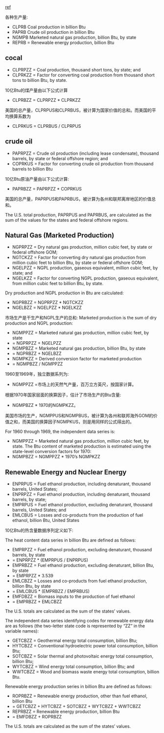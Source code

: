 

[ref](https://www.eia.gov/state/seds/sep_prod/Prod_technotes.pdf)

各种生产量:
- CLPRB Coal production in billion Btu
- PAPRB Crude oil production in billion Btu
- NGMPB  Marketed natural gas production, billion Btu, by state
- REPRB = Renewable energy production, billion Btu

## cocal

- CLPRPZZ = Coal production, thousand short tons, by state; and
- CLPRKZZ = Factor for converting coal production from thousand short tons to billion Btu, by state.

10亿Btu的煤产量由以下公式计算
- CLPRBZZ = CLPRPZZ * CLPRKZZ

美国的总产量，CLPRPUS和CLPRBUS，被计算为国家价值的总和。而美国的平均换算系数为
- CLPRKUS = CLPRBUS / CLPRPUS

## crude oil

- PAPRPZZ = Crude oil production (including lease condensate), thousand barrels, by state or federal offshore region; and
- COPRKUS = Factor for converting crude oil production from thousand barrels to billion Btu

10亿Btu原油产量由以下公式计算:
- PAPRBZZ = PAPRPZZ * COPRKUS

美国的总产量，PAPRPUS和PAPRBUS，被计算为各州和联邦离岸地区的价值总和。

The U.S. total production, PAPRPUS and PAPRBUS, are calculated as the sum of the values for the states and federal offshore regions.

##  Natural Gas (Marketed Production)

- NGPRPZZ = Dry natural gas production, million cubic feet, by state or federal offshore GOM;
- NGTCKZZ = Factor for converting dry natural gas production from million cubic feet to billion Btu, by state or federal offshore GOM;
- NGELPZZ = NGPL production, gaseous equivalent, million cubic feet, by state; and
- NGELKZZ = Factor for converting NGPL production, gaseous equivalent, from million cubic feet to billion Btu, by state.

Dry production and NGPL production in Btu are calculated:

- NGPRBZZ = NGPRPZZ * NGTCKZZ
- NGELBZZ = NGELPZZ * NGELKZZ

市场生产是干生产和NGPL生产的总和:
Marketed production is the sum of dry production and NGPL production:
- NGMPPZZ = Marketed natural gas production, million cubic feet, by state
- = NGPRPZZ + NGELPZZ
- NGMPBZZ = Marketed natural gas production, billion Btu, by state
- = NGPRBZZ + NGELBZZ
- NGMPKZZ = Derived conversion factor for marketed production
- = NGMPBZZ / NGMPPZZ


1960至1969年，独立数据系列为:
- NGMPPZZ =市场上的天然气产量，百万立方英尺，按国家计算。

根据1970年国家层面的换算因子，估计了市场生产的Btu含量:
- NGMPBZZ * 1970的NGMPKZZ。

美国市场的生产，NGMPPUS和NGMPBUS，被计算为各州和联邦海外GOM的价值之和，而美国的换算因子NGMPKUS，则是用同样的公式得出的。

For 1960 through 1969, the independent data series is:
- NGMPPZZ = Marketed natural gas production, million cubic feet, by state.
The Btu content of marketed production is estimated using the state-level conversion factors for 1970:
- NGMPBZZ = NGMPPZZ * 1970’s NGMPKZZ

## Renewable Energy and Nuclear Energy

- ENPRPUS = Fuel ethanol production, including denaturant, thousand barrels, United States;
- ENPRPZZ = Fuel ethanol production, including denaturant, thousand barrels, by state;
- EMPRPUS = Fuel ethanol production, excluding denaturant, thousand barrels, United States; and
- EMLCBUS = Losses and co-products from the production of fuel ethanol, billion Btu, United States

10亿Btu的热含量数据序列定义如下:

The heat content data series in billion Btu are defined as follows:

- EMPRPZZ = Fuel ethanol production, excluding denaturant, thousand barrels, by state
- = ENPRPZZ * (EMPRPUS / ENPRPUS)
- EMPRBZZ = Fuel ethanol production, excluding denaturant, billion Btu, by state
- = EMPRPZZ * 3.539
- EMLCBZZ = Losses and co-products from fuel ethanol production, billion Btu, by state
- = EMLCBUS * (EMPRBZZ / EMPRBUS)
- EMFDBZZ = Biomass inputs to the production of fuel ethanol
- = EMPRBZZ + EMLCBZZ

The U.S. totals are calculated as the sum of the states’ values.



The independent data series identifying codes for renewable energy data are as follows (the two-letter state code is
represented by “ZZ” in the variable names):
- GETCBZZ = Geothermal energy total consumption, billion Btu;
- HYTCBZZ = Conventional hydroelectric power total consumption, billion Btu;
- SOTCBZZ = Solar thermal and photovoltaic energy total consumption, billion Btu;
- WYTCBZZ = Wind energy total consumption, billion Btu; and
- WWTCBZZ = Wood and biomass waste energy total consumption, billion Btu.

Renewable energy production series in billion Btu are defined as follows:
- ROPRBZZ = Renewable energy production, other than fuel ethanol, billion Btu
- = GETCBZZ + HYTCBZZ + SOTCBZZ + WYTCBZZ + WWTCBZZ
- REPRBZZ = Renewable energy production, billion Btu
- = EMFDBZZ + ROPRBZZ

The U.S. totals are calculated as the sum of the states’ values.
